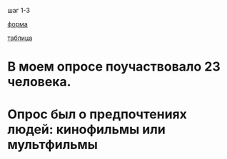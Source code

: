 шаг 1-3

[форма](https://docs.google.com/forms/d/e/1FAIpQLSeYMgVwnKIjP2Yuog1tUkFXZL8gW-Bma2VkPPMaL_o8xGzX7Q/viewform?usp=sf_link)

[таблица](https://docs.google.com/spreadsheets/d/1SjfzpeSMPmwTm72zhn3_ZdwtKvZtz3hvHRpQbAwEJkc/edit#gid=1974813213)
# В моем опросе поучаствовало 23 человека.
# Опрос был о предпочтениях людей: кинофильмы или мультфильмы
